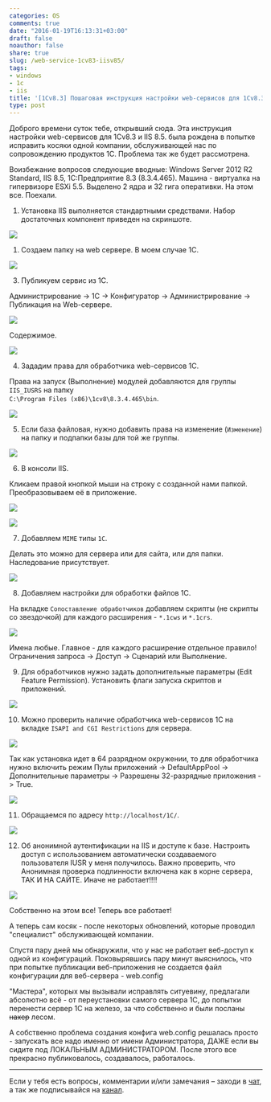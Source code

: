 ```yaml
---
categories: OS
comments: true
date: "2016-01-19T16:13:31+03:00"
draft: false
noauthor: false
share: true
slug: /web-service-1cv83-iisv85/
tags:
- windows
- 1c
- iis
title: '[1Cv8.3] Пошаговая инструкция настройки web-сервисов для 1Сv8.3 и IIS 8.5'
type: post
---
```


Доброго времени суток тебе, открывший сюда. Эта инструкция настройки web-сервисов для 1Сv8.3 и IIS 8.5. была рождена в попытке исправить косяки одной компании, обслуживающей нас по сопровождению продуктов 1С. Проблема так же будет рассмотрена.

Воизбежание вопросов следующие вводные: Windows Server 2012 R2 Standard, IIS 8.5, 1С:Предприятие 8.3 (8.3.4.465). Машина - виртуалка на гипервизоре ESXi 5.5. Выделено 2 ядра и 32 гига оперативки. На этом все. Поехали.

1) Установка IIS выполняется стандартными средствами. Набор достаточных компонент приведен на скриншоте.

![](img/001.jpg)

1) Создаем папку на web сервере. В моем случае 1С.

![](img/002.jpg)

3) Публикуем сервис из 1С. 

Администрирование -> 1С -> Конфигуратор -> Администрирование -> Публикация на Web-сервере.

![](img/003.jpg)

Содержимое.

![](img/004.jpg)

4) Зададим права для обработчика web-сервисов 1С.

Права на запуск (Выполнение) модулей добавляются для группы `IIS_IUSRS` на папку  
`C:\Program Files (x86)\1cv8\8.3.4.465\bin`.

![](img/005.jpg)

5) Если база файловая, нужно добавить права на изменение (`Изменение`) на папку и подпапки базы для той же группы.

![](img/006.jpg)

6) В консоли IIS. 

Кликаем правой кнопкой мыши на строку с созданной нами папкой.  Преобразовываем её в приложение.

![](img/007.jpg)

![](img/008.jpg)

7) Добавляем `MIME` типы `1С`.

Делать это можно для сервера или для сайта, или для папки. Наследование присутствует.

![](img/009.jpg)

8) Добавляем настройки для обработки файлов 1С.

На вкладке `Сопоставление обработчиков` добавляем скрипты (не скрипты со звездочкой) для каждого расширения - `*.1cws` и `*.1crs`.

![](img/010.jpg)

Имена любые. Главное - для каждого расширение отдельное правило! Ограничения запроса -> Доступ -> Сценарий или Выполнение.

9) Для обработчиков нужно задать дополнительные параметры (Edit Feature Permission). Установить флаги запуска скриптов и приложений.

![](img/011.jpg)

10) Можно проверить наличие обработчика web-сервисов 1С на вкладке `ISAPI and CGI Restrictions` для сервера.

![](img/012.jpg)

Так как установка идет в 64 разрядном окружении, то для обработчика нужно включить режим Пулы приложений -> DefaultAppPool -> Дополнительные параметры -> Разрешены 32-разрядные приложения -> True.

![](img/013.jpg)

11) Обращаемся по адресу `http://localhost/1C/`.

![](img/014.jpg)

12) Об анонимной аутентификации на IIS и доступе к базе. Настроить доступ с использованием автоматически создаваемого пользователя IUSR у меня получилось. Важно проверить, что Анонимная проверка подлинности включена как в корне сервера, ТАК И НА САЙТЕ. Иначе не работает!!!!

![](img/015.jpg)

Собственно на этом все! Теперь все работает!

А теперь сам косяк - после некоторых обновлений, которые проводил "специалист" обслуживающей компании.

Спустя пару дней мы обнаружили, что у нас не работает веб-доступ к одной из конфигураций. Поковырявшись пару минут выяснилось, что при попытке публикации веб-приложения не создается файл конфигурации для веб-сервера - web.config

"Мастера", которых мы вызывали исправлять ситуевину, предлагали абсолютно всё - от переустановки самого сервера 1С, до попытки перенести сервер 1С на железо, за что собственно и были посланы ~~нахер~~ лесом.

А собственно проблема создания конфига web.config решалась просто - запускать все надо именно от имени Администратора, ДАЖЕ если вы сидите под ЛОКАЛЬНЫМ АДМИНИСТРАТОРОМ. После этого все прекрасно публиковалось, создавалось, работалось.

---
Если у тебя есть вопросы, комментарии и/или замечания – заходи в [чат](https://ttttt.me/jtprogru_chat), а так же подписывайся на [канал](https://ttttt.me/jtprogru_channel).
